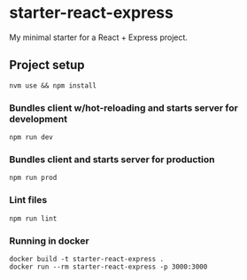 # starter-react-express

My minimal starter for a React + Express project.

## Project setup
```
nvm use && npm install
```

### Bundles client w/hot-reloading and starts server for development
```
npm run dev
```

### Bundles client and starts server for production
```
npm run prod
```

### Lint files
```
npm run lint
```

### Running in docker
```
docker build -t starter-react-express .
docker run --rm starter-react-express -p 3000:3000
```
